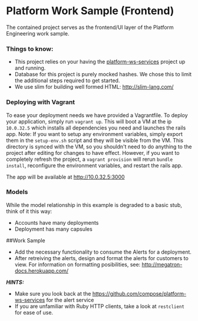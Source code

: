 Platform Work Sample (Frontend)
===============================

The contained project serves as the frontend/UI layer of the Platform Engineering work sample.

### Things to know:

* This project relies on your having the [platform-ws-services](https://github.com/compose/platform-ws-services) project up and running.
* Database for this project is purely mocked hashes.  We chose this to limit the additional steps required to get started.
* We use slim for building well formed HTML: http://slim-lang.com/

### Deploying with Vagrant

To ease your deployment needs we have provided a Vagrantfile. To deploy your application, simply run `vagrant up`. This will boot a VM at the ip `10.0.32.5` which installs all dependencies you need and launches the rails app. Note: If you want to setup any environment variables, simply export them in the `setup-env.sh` script and they will be visible from the VM. This directory is synced with the VM, so you shouldn't need to do anything to the project after editing for changes to have effect. However, if you want to completely refresh the project, a `vagrant provision` will rerun `bundle install`, reconfigure the environment variables, and restart the rails app.

The app will be available at http://10.0.32.5:3000

### Models

While the model relationship in this example is degraded to a basic
stub, think of it this way:

* Accounts have many deployments
* Deployment has many capsules

##Work Sample

* Add the necessary functionality to consume the Alerts for a deployment.
* After retreiving the alerts, design and format the alerts for customers to view.  For information on formatting posibilities, see: http://megatron-docs.herokuapp.com/

***HINTS:***

* Make sure you look back at the https://github.com/compose/platform-ws-services for the alert service
* If you are unfamiliar with Ruby HTTP clients, take a look at `restclient` for ease of use.
